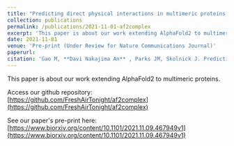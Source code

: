 ```yaml
---
title: "Predicting direct physical interactions in multimeric proteins with deep learning"
collection: publications
permalink: /publications/2021-11-01-af2complex
excerpt: 'This paper is about our work extending AlphaFold2 to multimeric proteins.'
date: 2021-11-01
venue: 'Pre-print (Under Review for Nature Communications Journal)'
paperurl: 
citation: 'Gao M, **Davi Nakajima An** , Parks JM, Skolnick J. Predicting direct physical interactions in multimeric proteins with deep learning. Under Review to Nature Communications Journal. Pre-print on bioRxiv; 2021.'
---
```

This paper is about our work extending AlphaFold2 to multimeric proteins.

Access our github repository: [https://github.com/FreshAirTonight/af2complex](https://github.com/FreshAirTonight/af2complex)

See our paper's pre-print here: [https://www.biorxiv.org/content/10.1101/2021.11.09.467949v1](https://www.biorxiv.org/content/10.1101/2021.11.09.467949v1)